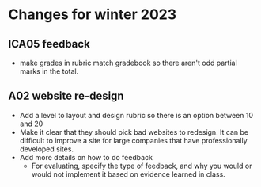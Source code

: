 # Changes for winter 2023

## ICA05 feedback

- make grades in rubric match gradebook so there aren't odd partial marks in the total.

## A02 website re-design

- Add a level to layout and design rubric so there is an option between 10 and 20
- Make it clear that they should pick bad websites to redesign. It can be difficult to improve a site for large companies that have professionally developed sites.
- Add more details on how to do feedback
  - For evaluating, specify the type of feedback, and why you would or would not implement it based on evidence learned in class.

